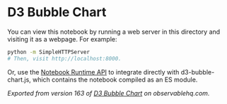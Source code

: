 # D3 Bubble Chart

You can view this notebook by running a web server in this directory and
visiting it as a webpage. For example:

```sh
python -m SimpleHTTPServer
# Then, visit http://localhost:8000.
```

Or, use the [Notebook Runtime API](https://github.com/observablehq/notebook-runtime) to
integrate directly with d3-bubble-chart.js, which contains the notebook compiled as an
ES module.

*Exported from version 163 of [D3 Bubble Chart](https://beta.observablehq.com/@mbostock/d3-bubble-chart) on observablehq.com.*